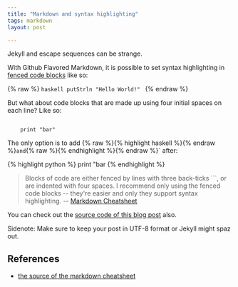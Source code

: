 ```yaml
---
title: "Markdown and syntax highlighting"
tags: markdown
layout: post

---
```

Jekyll and escape sequences can be strange.
<!--more-->
With Github Flavored Markdown, it is possible to set syntax
highlighting in [fenced code blocks](https://help.github.com/articles/creating-and-highlighting-code-blocks/#fenced-code-blocks) like so:

{% raw %}
    ```haskell
    putStrln "Hello World!"
    ```
{% endraw %}

But what about code blocks that are made up using four initial spaces on each line? Like so:
<pre><code>
    print "bar"
</code></pre>
The only option is to add {% raw %}{% highlight haskell %}{% endraw %}` and
`{% raw %}{% endhighlight %}{% endraw %}` after:

{% highlight python %}
    print "bar
{% endhighlight %}

> Blocks of code are either fenced by lines with three back-ticks ```,
> or are indented with four spaces. I recommend only using the fenced
> code blocks -- they're easier and only they support syntax
> highlighting. -- [Markdown Cheatsheet](https://github.com/adam-p/markdown-here/wiki/Markdown-Cheatsheet#blockquotes)

You can check out the [source code of this blog post](https://github.com/jmn/jmn.github.io/blob/master/_posts/2018-03-26-markdown-syntax-highlighting.md) also.

Sidenote: Make sure to keep your post in UTF-8 format or Jekyll might spaz out.

## References
- [the source of the markdown cheatsheet](https://raw.githubusercontent.com/wiki/adam-p/markdown-here/Markdown-Cheatsheet.md?login=login&token=token)
